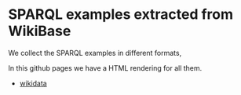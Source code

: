 # SPARQL examples extracted from WikiBase

We collect the SPARQL examples in different formats,

In this github pages we have a HTML rendering for all them.

 * [wikidata](./examples/wikidata/)
